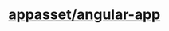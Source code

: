 [appasset/angular-app][github]
==============================


[github]: https://github.com/appasset/angular-app
